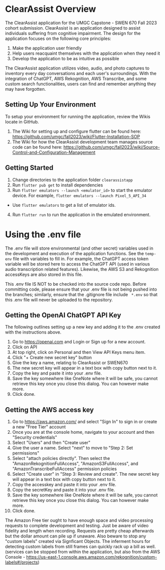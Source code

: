 # ClearAssist Overview

The ClearAssist application for the UMGC Capstone - SWEN 670 Fall 2023 cohort submission. ClearAssist is an application designed to assist individuals suffering from cognitive impairment. The design for the application focuses on the following core principles:

1. Make the application user friendly
2. Help users reacquaint themselves with the application when they need it
3. Develop the application to be as intuitive as possible

The ClearAssist application utilizes video, audio, and photo captures to inventory every day conversations and each user's surroundings. With the integration of ChatGPT, AWS Rekognition, AWS Transcribe, and some custom search functionalities, users can find and remember anything they may have forgotten.

## Setting Up Your Environment

To setup your environment for running the application, review the Wikis locate in GitHub.

1. The Wiki for setting up and configure flutter can be found here: https://github.com/umgc/fall2023/wiki/Flutter-Installation-SOP
2. The Wiki for how the ClearAssist development team manages source code can be found here: https://github.com/umgc/fall2023/wiki/Source-Control-and-Configuration-Management

## Getting Started

1. Change directories to the application folder `clearassistapp`
2. Run `flutter pub get` to install dependencies
3. Run `flutter emulators --launch <emulator_id>` to start the emulator device. For example, `flutter emulators --launch Pixel_5_API_34`
 - Use `flutter emulators` to get a list of emulator ids.
4. Run `flutter run` to run the application in the emulated environment.

# Using the .env file

The .env file will store environmental (and other secret) variables used in the development and execution of the application functions. See the `temp-env` file with variables to fill in.
For example, the ChatGPT access token variable will be stored here to access the ChatGPT API (used in various audio transcription related features). Likewise, the AWS S3 and Rekognition accessKeys are also stored in this file.

This .env file IS NOT to be checked into the source code repo. Before committing code, please ensure that your .env file is not being pushed into the branches; similarly, ensure that the .gitignore file include ` *.env` so that this .env file will never be uploaded to the repository.

## Getting the OpenAI ChatGPT API Key

The following outlines setting up a new key and adding it to the .env created with the instructions above.

1. Go to https://openai.com and Login or Sign up for a new account. 
2. Click on API
3. At top right, click on Personal and then View API Keys menu item.
4. Click "+ Create new secret key" button
5. Give the key a name, relating to ClearAssist or SWEN670
6. The new secret key will appear in a text box with copy button next to it.
7. Copy the key and paste it into your .env file.
8. Save the key somewhere like OneNote where it will be safe, you cannot retrieve this key once you close this dialog. You can however make more.
9. Click done.


## Getting the AWS access key

1. Go to https://aws.amazon.com/ and select "Sign In" to sign in or create a new "Free Tier" account
2. Once you are at the console home, navigate to your account and then "Security credentials"
3. Select "Users" and then "Create user"
4. Give the user a name. Select "next" to move to "Step 2: Set permissions"
5. Select "attach policies directly". Then select the "AmazonRekognitionFullAccess", "AmazonS3FullAccess", and "AmazonTranscribeFullAccess" permission policies
6. Select "Create user" in "Step 3: Review and create".
 The new secret key will appear in a text box with copy button next to it.
7. Copy the accesskey and paste it into your .env file.
8. Copy the secretKey and paste it into your .env file.
9. Save the key somewhere like OneNote where it will be safe, you cannot retrieve this key once you close this dialog. You can however make more.
10. Click done.

The Amazon Free tier ought to have enough space and video processing requests to complete development and testing. Just be aware of video fidelity and length when recording.
Requests are pretty cheap afterwards but the dollar amount can pile up if unaware.
Also beware to stop any "custom labels" created via Signficant Objects. The inferment hours for detecting custom labels from still frames can quickly rack up a bill as well. (services can be stopped from within the application, but also from the AWS Console - https://us-east-1.console.aws.amazon.com/rekognition/custom-labels#/projects)